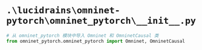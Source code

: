 # `.\lucidrains\omninet-pytorch\omninet_pytorch\__init__.py`

```py
# 从 omninet_pytorch 模块中导入 Omninet 和 OmninetCausal 类
from omninet_pytorch.omninet_pytorch import Omninet, OmninetCausal
```